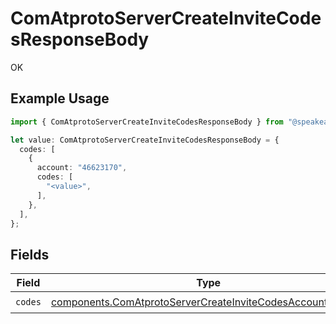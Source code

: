 # ComAtprotoServerCreateInviteCodesResponseBody

OK

## Example Usage

```typescript
import { ComAtprotoServerCreateInviteCodesResponseBody } from "@speakeasy-sdks/bluesky/models/operations";

let value: ComAtprotoServerCreateInviteCodesResponseBody = {
  codes: [
    {
      account: "46623170",
      codes: [
        "<value>",
      ],
    },
  ],
};
```

## Fields

| Field                                                                                                                                  | Type                                                                                                                                   | Required                                                                                                                               | Description                                                                                                                            |
| -------------------------------------------------------------------------------------------------------------------------------------- | -------------------------------------------------------------------------------------------------------------------------------------- | -------------------------------------------------------------------------------------------------------------------------------------- | -------------------------------------------------------------------------------------------------------------------------------------- |
| `codes`                                                                                                                                | [components.ComAtprotoServerCreateInviteCodesAccountCodes](../../models/components/comatprotoservercreateinvitecodesaccountcodes.md)[] | :heavy_check_mark:                                                                                                                     | N/A                                                                                                                                    |